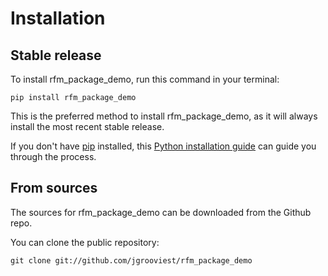 # Installation

## Stable release

To install rfm_package_demo, run this command in your terminal:

```
pip install rfm_package_demo
```

This is the preferred method to install rfm_package_demo, as it will always install the most recent stable release.

If you don't have [pip](https://pip.pypa.io) installed, this [Python installation guide](http://docs.python-guide.org/en/latest/starting/installation/) can guide you through the process.

## From sources

The sources for rfm_package_demo can be downloaded from the Github repo.

You can clone the public repository:

```
git clone git://github.com/jgrooviest/rfm_package_demo
```
